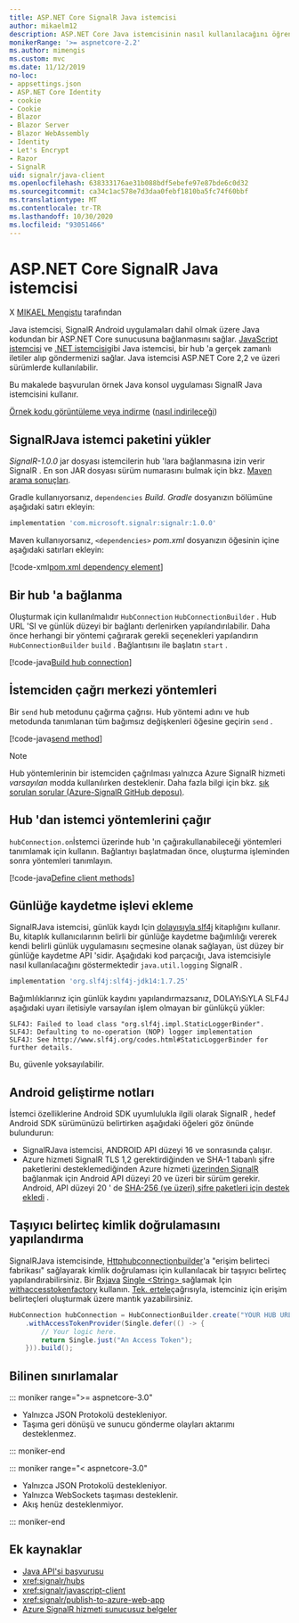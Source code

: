 ```yaml
---
title: ASP.NET Core SignalR Java istemcisi
author: mikaelm12
description: ASP.NET Core Java istemcisinin nasıl kullanılacağını öğrenin SignalR .
monikerRange: '>= aspnetcore-2.2'
ms.author: mimengis
ms.custom: mvc
ms.date: 11/12/2019
no-loc:
- appsettings.json
- ASP.NET Core Identity
- cookie
- Cookie
- Blazor
- Blazor Server
- Blazor WebAssembly
- Identity
- Let's Encrypt
- Razor
- SignalR
uid: signalr/java-client
ms.openlocfilehash: 638333176ae31b088bdf5ebefe97e87bde6c0d32
ms.sourcegitcommit: ca34c1ac578e7d3daa0febf1810ba5fc74f60bbf
ms.translationtype: MT
ms.contentlocale: tr-TR
ms.lasthandoff: 10/30/2020
ms.locfileid: "93051466"
---
```

# <a name="aspnet-core-no-locsignalr-java-client"></a>ASP.NET Core SignalR Java istemcisi

X [MIKAEL Mengistu](https://twitter.com/MikaelM_12) tarafından

Java istemcisi, SignalR Android uygulamaları dahil olmak üzere Java kodundan bir ASP.NET Core sunucusuna bağlanmasını sağlar. [JavaScript istemcisi](xref:signalr/javascript-client) ve [.NET istemcisi](xref:signalr/dotnet-client)gibi Java istemcisi, bir hub 'a gerçek zamanlı iletiler alıp göndermenizi sağlar. Java istemcisi ASP.NET Core 2,2 ve üzeri sürümlerde kullanılabilir.

Bu makalede başvurulan örnek Java konsol uygulaması SignalR Java istemcisini kullanır.

[Örnek kodu görüntüleme veya indirme](https://github.com/dotnet/AspNetCore.Docs/tree/master/aspnetcore/signalr/java-client/sample) ([nasıl indirileceği](xref:index#how-to-download-a-sample))

## <a name="install-the-no-locsignalr-java-client-package"></a>SignalRJava istemci paketini yükler

*SignalR-1.0.0* jar dosyası istemcilerin hub 'lara bağlanmasına izin verir SignalR . En son JAR dosyası sürüm numarasını bulmak için bkz. [Maven arama sonuçları](https://search.maven.org/search?q=g:com.microsoft.signalr%20AND%20a:signalr).

Gradle kullanıyorsanız, `dependencies` *Build. Gradle* dosyanızın bölümüne aşağıdaki satırı ekleyin:

```gradle
implementation 'com.microsoft.signalr:signalr:1.0.0'
```

Maven kullanıyorsanız, `<dependencies>` *pom.xml* dosyanızın öğesinin içine aşağıdaki satırları ekleyin:

[!code-xml[pom.xml dependency element](java-client/sample/pom.xml?name=snippet_dependencyElement)]

## <a name="connect-to-a-hub"></a>Bir hub 'a bağlanma

Oluşturmak için kullanılmalıdır `HubConnection` `HubConnectionBuilder` . Hub URL 'SI ve günlük düzeyi bir bağlantı derlenirken yapılandırılabilir. Daha önce herhangi bir yöntemi çağırarak gerekli seçenekleri yapılandırın `HubConnectionBuilder` `build` . Bağlantısını ile başlatın `start` .

[!code-java[Build hub connection](java-client/sample/src/main/java/Chat.java?range=16-17)]

## <a name="call-hub-methods-from-client"></a>İstemciden çağrı merkezi yöntemleri

Bir `send` hub metodunu çağırma çağrısı. Hub yöntemi adını ve hub metodunda tanımlanan tüm bağımsız değişkenleri öğesine geçirin `send` .

[!code-java[send method](java-client/sample/src/main/java/Chat.java?range=28)]

> [!NOTE]
> Hub yöntemlerinin bir istemciden çağrılması yalnızca Azure SignalR hizmeti *varsayılan* modda kullanılırken desteklenir. Daha fazla bilgi için bkz. [sık sorulan sorular (Azure-SignalR GitHub deposu)](https://github.com/Azure/azure-signalr/blob/dev/docs/faq.md#what-is-the-meaning-of-service-mode-defaultserverlessclassic-how-can-i-choose).

## <a name="call-client-methods-from-hub"></a>Hub 'dan istemci yöntemlerini çağır

`hubConnection.on`İstemci üzerinde hub 'ın çağırakullanabileceği yöntemleri tanımlamak için kullanın. Bağlantıyı başlatmadan önce, oluşturma işleminden sonra yöntemleri tanımlayın.

[!code-java[Define client methods](java-client/sample/src/main/java/Chat.java?range=19-21)]

## <a name="add-logging"></a>Günlüğe kaydetme işlevi ekleme

SignalRJava istemcisi, günlük kaydı Için [dolayısıyla slf4j](https://www.slf4j.org/) kitaplığını kullanır. Bu, kitaplık kullanıcılarının belirli bir günlüğe kaydetme bağımlılığı vererek kendi belirli günlük uygulamasını seçmesine olanak sağlayan, üst düzey bir günlüğe kaydetme API 'sidir. Aşağıdaki kod parçacığı, Java istemcisiyle nasıl kullanılacağını göstermektedir `java.util.logging` SignalR .

```gradle
implementation 'org.slf4j:slf4j-jdk14:1.7.25'
```

Bağımlılıklarınız için günlük kaydını yapılandırmazsanız, DOLAYıSıYLA SLF4J aşağıdaki uyarı iletisiyle varsayılan işlem olmayan bir günlükçü yükler:

```
SLF4J: Failed to load class "org.slf4j.impl.StaticLoggerBinder".
SLF4J: Defaulting to no-operation (NOP) logger implementation
SLF4J: See http://www.slf4j.org/codes.html#StaticLoggerBinder for further details.
```

Bu, güvenle yoksayılabilir.

## <a name="android-development-notes"></a>Android geliştirme notları

İstemci özelliklerine Android SDK uyumlulukla ilgili olarak SignalR , hedef Android SDK sürümünüzü belirtirken aşağıdaki öğeleri göz önünde bulundurun:

* SignalRJava istemcisi, ANDROID API düzeyi 16 ve sonrasında çalışır.
* Azure hizmeti SignalR TLS 1,2 gerektirdiğinden ve SHA-1 tabanlı şifre paketlerini desteklemediğinden Azure hizmeti [üzerinden SignalR ](/azure/azure-signalr/signalr-overview) bağlanmak için Android API düzeyi 20 ve üzeri bir sürüm gerekir. Android, API düzeyi 20 ' de [SHA-256 (ve üzeri) şifre paketleri için destek ekledi](https://developer.android.com/reference/javax/net/ssl/SSLSocket) .

## <a name="configure-bearer-token-authentication"></a>Taşıyıcı belirteç kimlik doğrulamasını yapılandırma

SignalRJava istemcisinde, [Httphubconnectionbuilder](/java/api/com.microsoft.signalr._http_hub_connection_builder?view=aspnet-signalr-java)'a "erişim belirteci fabrikası" sağlayarak kimlik doğrulaması için kullanılacak bir taşıyıcı belirteç yapılandırabilirsiniz. Bir [Rxjava](https://github.com/ReactiveX/RxJava) [Single \<String> ](https://reactivex.io/documentation/single.html)sağlamak Için [withaccesstokenfactory](/java/api/com.microsoft.signalr._http_hub_connection_builder.withaccesstokenprovider?view=aspnet-signalr-java#com_microsoft_signalr__http_hub_connection_builder_withAccessTokenProvider_Single_String__) kullanın. [Tek. ertele](https://reactivex.io/RxJava/javadoc/io/reactivex/Single.html#defer-java.util.concurrent.Callable-)çağrısıyla, istemciniz için erişim belirteçleri oluşturmak üzere mantık yazabilirsiniz.

```java
HubConnection hubConnection = HubConnectionBuilder.create("YOUR HUB URL HERE")
    .withAccessTokenProvider(Single.defer(() -> {
        // Your logic here.
        return Single.just("An Access Token");
    })).build();
```

## <a name="known-limitations"></a>Bilinen sınırlamalar

::: moniker range=">= aspnetcore-3.0"

* Yalnızca JSON Protokolü destekleniyor.
* Taşıma geri dönüşü ve sunucu gönderme olayları aktarımı desteklenmez.

::: moniker-end

::: moniker range="< aspnetcore-3.0"

* Yalnızca JSON Protokolü destekleniyor.
* Yalnızca WebSockets taşıması desteklenir.
* Akış henüz desteklenmiyor.

::: moniker-end

## <a name="additional-resources"></a>Ek kaynaklar

* [Java API'si başvurusu](/java/api/com.microsoft.signalr?view=aspnet-signalr-java)
* <xref:signalr/hubs>
* <xref:signalr/javascript-client>
* <xref:signalr/publish-to-azure-web-app>
* [Azure SignalR hizmeti sunucusuz belgeler](/azure/azure-signalr/signalr-concept-serverless-development-config)
